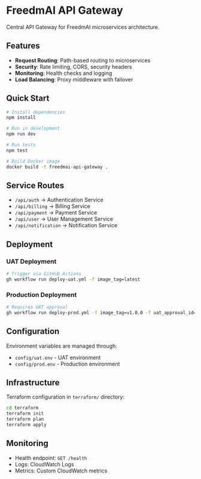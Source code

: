 # FreedmAI API Gateway

Central API Gateway for FreedmAI microservices architecture.

## Features

- **Request Routing**: Path-based routing to microservices
- **Security**: Rate limiting, CORS, security headers
- **Monitoring**: Health checks and logging
- **Load Balancing**: Proxy middleware with failover

## Quick Start

```bash
# Install dependencies
npm install

# Run in development
npm run dev

# Run tests
npm test

# Build Docker image
docker build -t freedmai-api-gateway .
```

## Service Routes

- `/api/auth` → Authentication Service
- `/api/billing` → Billing Service  
- `/api/payment` → Payment Service
- `/api/user` → User Management Service
- `/api/notification` → Notification Service

## Deployment

### UAT Deployment
```bash
# Trigger via GitHub Actions
gh workflow run deploy-uat.yml -f image_tag=latest
```

### Production Deployment
```bash
# Requires UAT approval
gh workflow run deploy-prod.yml -f image_tag=v1.0.0 -f uat_approval_id=12345
```

## Configuration

Environment variables are managed through:
- `config/uat.env` - UAT environment
- `config/prod.env` - Production environment

## Infrastructure

Terraform configuration in `terraform/` directory:
```bash
cd terraform
terraform init
terraform plan
terraform apply
```

## Monitoring

- Health endpoint: `GET /health`
- Logs: CloudWatch Logs
- Metrics: Custom CloudWatch metrics
